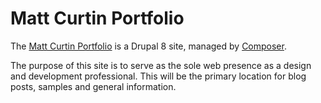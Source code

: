 # Matt Curtin Portfolio

The [Matt Curtin Portfolio](http://mattjcurtin.com/) is a Drupal 8 site, managed by [Composer](https://getcomposer.org/).

The purpose of this site is to serve as the sole web presence as a design and development professional. This will be the primary location for blog posts, samples and general information.